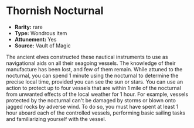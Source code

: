
# Thornish Nocturnal

* **Rarity:** rare
* **Type:** Wondrous item
* **Attunement:** Yes
* **Source:** Vault of Magic


The ancient elves constructed these nautical instruments to use as navigational aids on all their seagoing vessels. The knowledge of their manufacture has been lost, and few of them remain. While attuned to the nocturnal, you can spend 1 minute using the nocturnal to determine the precise local time, provided you can see the sun or stars. You can use an action to protect up to four vessels that are within 1 mile of the nocturnal from unwanted effects of the local weather for 1 hour. For example, vessels protected by the nocturnal can't be damaged by storms or blown onto jagged rocks by adverse wind. To do so, you must have spent at least 1 hour aboard each of the controlled vessels, performing basic sailing tasks and familiarizing yourself with the vessel.
